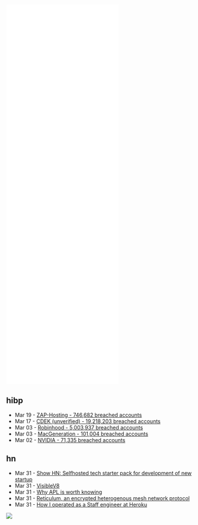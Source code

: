 ![Metrics](https://raw.githubusercontent.com/phixion/phixion/master/metrics.svg)

## hibp

<!--
for https://github.com/phixion/phixion/blob/main/.github/workflows/feeds.yml
-->
<!--START_SECTION:haveibeenpwnd-->
- Mar 19 - [ZAP-Hosting - 746,682 breached accounts](https://haveibeenpwned.com/PwnedWebsites#ZAPHosting)
- Mar 17 - [CDEK (unverified) - 19,218,203 breached accounts](https://haveibeenpwned.com/PwnedWebsites#CDEK)
- Mar 03 - [Robinhood - 5,003,937 breached accounts](https://haveibeenpwned.com/PwnedWebsites#Robinhood)
- Mar 03 - [MacGeneration - 101,004 breached accounts](https://haveibeenpwned.com/PwnedWebsites#MacGeneration)
- Mar 02 - [NVIDIA - 71,335 breached accounts](https://haveibeenpwned.com/PwnedWebsites#NVIDIA)
<!--END_SECTION:haveibeenpwnd-->

## hn

<!--
for https://github.com/phixion/phixion/blob/main/.github/workflows/feeds.yml
-->
<!--START_SECTION:hn-->
- Mar 31 - [Show HN: Selfhosted tech starter pack for development of new startup](https://github.com/tldr-devops/startpack)
- Mar 31 - [VisibleV8](https://kapravelos.com/projects/vv8)
- Mar 31 - [Why APL is worth knowing](https://mathspp.com/blog/why-apl-is-a-language-worth-knowing)
- Mar 31 - [Reticulum, an encrypted heterogenous mesh network protocol](https://github.com/markqvist/Reticulum)
- Mar 31 - [How I operated as a Staff engineer at Heroku](https://amyunger.com/blog/2020/09/10/staff-engineer-at-heroku.html)
<!--END_SECTION:hn-->

<!--
for https://yhype.me
-->
![](https://hit.yhype.me/github/profile?user_id=13013670)
